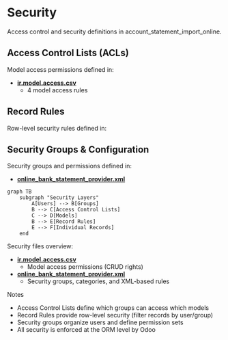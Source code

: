 # Security

Access control and security definitions in account_statement_import_online.

## Access Control Lists (ACLs)

Model access permissions defined in:
- **[ir.model.access.csv](../account_statement_import_online/security/ir.model.access.csv)**
  - 4 model access rules

## Record Rules

Row-level security rules defined in:

## Security Groups & Configuration

Security groups and permissions defined in:
- **[online_bank_statement_provider.xml](../account_statement_import_online/security/online_bank_statement_provider.xml)**

```mermaid
graph TB
    subgraph "Security Layers"
        A[Users] --> B[Groups]
        B --> C[Access Control Lists]
        C --> D[Models]
        B --> E[Record Rules]
        E --> F[Individual Records]
    end
```

Security files overview:
- **[ir.model.access.csv](../account_statement_import_online/security/ir.model.access.csv)**
  - Model access permissions (CRUD rights)
- **[online_bank_statement_provider.xml](../account_statement_import_online/security/online_bank_statement_provider.xml)**
  - Security groups, categories, and XML-based rules

Notes
- Access Control Lists define which groups can access which models
- Record Rules provide row-level security (filter records by user/group)
- Security groups organize users and define permission sets
- All security is enforced at the ORM level by Odoo
